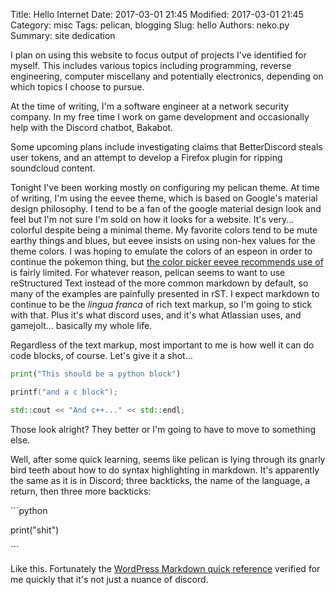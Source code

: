 ﻿Title: Hello Internet
Date: 2017-03-01 21:45
Modified: 2017-03-01 21:45
Category: misc
Tags: pelican, blogging
Slug: hello
Authors: neko.py
Summary: site dedication

I plan on using this website to focus output of projects I've identified for myself. This includes various topics including programming, reverse engineering, computer miscellany and potentially electronics, depending on which topics I choose to pursue. 

At the time of writing, I'm a software engineer at a network security company. In my free time I work on game development and occasionally help with the Discord chatbot, Bakabot.

Some upcoming plans include investigating claims that BetterDiscord steals user tokens, and an attempt to develop a Firefox plugin for ripping soundcloud content. 

Tonight I've been working mostly on configuring my pelican theme. At time of writing, I'm using the eevee theme, which is based on Google's material design philosophy. I tend to be a fan of the google material design look and feel but I'm not sure I'm sold on how it looks for a website. It's very... colorful despite being a minimal theme. My favorite colors tend to be mute earthy things and blues, but eevee insists on using non-hex values for the theme colors. I was hoping to emulate the colors of an espeon in order to continue the pokemon thing, but [the color picker eevee recommends use of](https://getmdl.io/customize/index.html) is fairly limited. For whatever reason, pelican seems to want to use reStructured Text instead of the more common markdown by default, so many of the examples are painfully presented in rST. I expect markdown to continue to be the _lingua franca_ of rich text markup, so I'm going to stick with that. Plus it's what discord uses, and it's what Atlassian uses, and gamejolt... basically my whole life.

Regardless of the text markup, most important to me is how well it can do code blocks, of course. Let's give it a shot...

```python
print("This should be a python block") 
```

```c
printf("and a c block");
```

```cpp
std::cout << "And c++..." << std::endl;
```

Those look alright? They better or I'm going to have to move to something else.

Well, after some quick learning, seems like pelican is lying through its gnarly bird teeth about how to do syntax highlighting in markdown. It's apparently the same as it is in Discord; three backticks, the name of the language, a return, then three more backticks:

\`\`\`python

print("shit")

\`\`\`

Like this. Fortunately the [WordPress Markdown quick reference](https://en.support.wordpress.com/markdown-quick-reference/) verified for me quickly that it's not just a nuance of discord.
